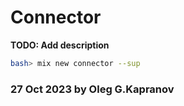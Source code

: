 # Connector

**TODO: Add description**

```bash
bash> mix new connector --sup
```

### 27 Oct 2023 by Oleg G.Kapranov

